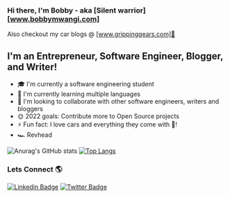### Hi there, I'm Bobby - aka [Silent warrior][www.bobbymwangi.com] 
Also checkout my car blogs @ [www.grippinggears.com]👋

## I'm an Entrepreneur, Software Engineer, Blogger, and Writer!
- 🎓 I'm currently a software engineering student
- 👲 I'm currently learning multiple languages
- 🤝 I'm looking to collaborate with other software engineers, writers and bloggers
- 🌞 2022 goals: Contribute more to Open Source projects
- ⚡️ Fun fact: I love cars and everything they come with 🚙!
- 🏎️ Revhead


![Anurag's GitHub stats](https://github-readme-stats.vercel.app/api?username=bobkamau&count_private=true&show_icons=true&theme=radical)
[![Top Langs](https://github-readme-stats.vercel.app/api/top-langs/?username=bobkamau&show_icons=true&layout=compact&theme=vue&hide_border=true)](https://github.com/anuraghazra/github-readme-stats)


### Lets Connect 🌎
[![Linkedin Badge](https://img.shields.io/badge/-LinkedIn-blue?style=flat-square&logo=Linkedin&logoColor=white&link=https://https://www.linkedin.com/in/bob-mwangi-b4b626161/)](https://www.linkedin.com/in/bob-mwangi-b4b626161/) 
[![Twitter Badge](https://img.shields.io/badge/-Twitter-1ca0f1?style=flat-square&labelColor=1ca0f1&logo=twitter&logoColor=white&link=https://twitter.com/Silentw84343056)](https://twitter.com/Silentw84343056)


